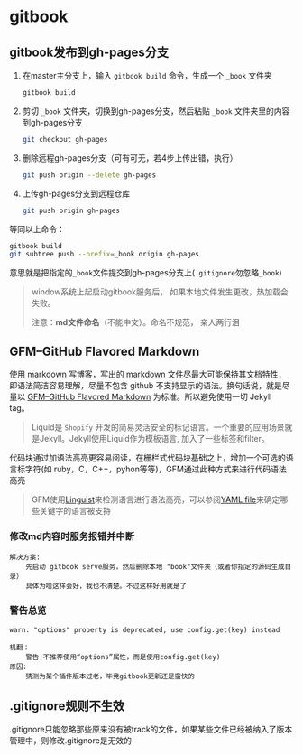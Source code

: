 # gitbook

## gitbook发布到gh-pages分支

1. 在master主分支上，输入 `gitbook build` 命令，生成一个 `_book` 文件夹

   ```bash
   gitbook build
   ```

2. 剪切 `_book` 文件夹，切换到gh-pages分支，然后粘贴 `_book` 文件夹里的内容到gh-pages分支

   ```bash
   git checkout gh-pages
   ```

3. 删除远程gh-pages分支（可有可无，若4步上传出错，执行）

   ```bash
   git push origin --delete gh-pages
   ```

4. 上传gh-pages分支到远程仓库

   ```bash
   git push origin gh-pages
   ```

等同以上命令：

```bash
gitbook build
git subtree push --prefix=_book origin gh-pages
```

意思就是把指定的`_book`文件提交到gh-pages分支上(`.gitignore`勿忽略`_book`)

> window系统上起启动gitbook服务后， 如果本地文件发生更改，热加载会失败。
>
> 注意：**md文件命名**（不能中文）。命名不规范， 亲人两行泪

## GFM–GitHub Flavored Markdown

使用 markdown 写博客，写出的 markdown 文件尽最大可能保持其文档特性，即语法简洁容易理解，尽量不包含 github 不支持显示的语法。换句话说，就是尽量以 [GFM–GitHub Flavored Markdown](https://help.github.com/articles/github-flavored-markdown) 为标准。所以避免使用一切 Jekyll tag。

> Liquid是 `Shopify` 开发的简易灵活安全的标记语言。一个重要的应用场景就是Jekyll。Jekyll使用Liquid作为模板语言, 加入了一些标签和filter。

代码块通过加语法高亮更容易阅读，在栅栏式代码块基础之上，增加一个可选的语言标字符(如 ruby，C，C++，pyhon等等)，GFM通过此种方式来进行代码语法高亮

> GFM使用[Linguist](https://github.com/github/linguist)来检测语言进行语法高亮，可以参阅[YAML file](https://github.com/github/linguist/blob/master/lib/linguist/languages.yml)来确定哪些关键字的语言被支持

### 修改md内容时服务报错并中断

```
解决方案:  
    先启动 gitbook serve服务，然后删除本地 "book"文件夹（或者你指定的源码生成目录）
    具体为啥这样会好，我也不清楚。不过这样好用就是了
```

### 警告总览

```
warn: "options" property is deprecated, use config.get(key) instead

机翻：
	警告:不推荐使用“options”属性，而是使用config.get(key)
原因:
	猜测为某个插件版本过老，毕竟gitbook更新还是蛮快的
```

## .gitignore规则不生效

.gitignore只能忽略那些原来没有被track的文件，如果某些文件已经被纳入了版本管理中，则修改.gitignore是无效的